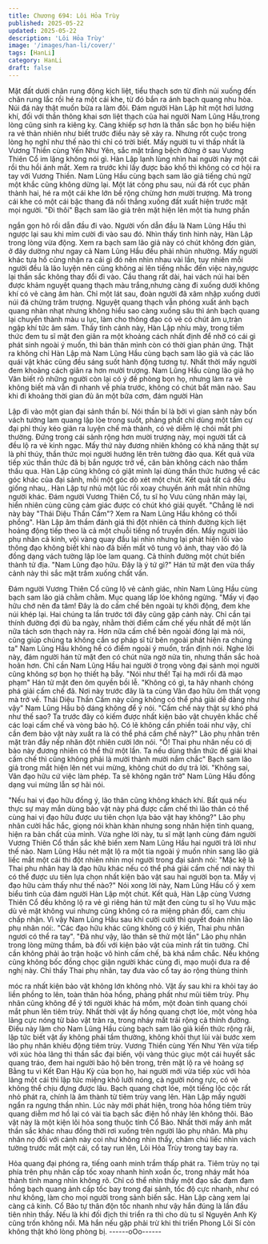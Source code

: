 ```yaml
---
title: Chương 694: Lôi Hỏa Trùy
published: 2025-05-22
updated: 2025-05-22
description: 'Lôi Hỏa Trùy'
image: '/images/han-li/cover/'
tags: [HanLi]
category: HanLi
draft: false
---
```


Mặt đất dưới chân rung động kịch liệt, tiểu thạch sơn từ đỉnh núi
xuống đến chân rung lắc rồi hé ra một cái khe, từ đó bắn ra ánh
bạch quang nhu hòa.
Núi đá này thật muốn bửa ra làm đôi.
Đám người Hàn Lập hít một hơi lương khí, đối với thần thông khai
sơn liệt thạch của hai người Nam Lũng Hầu,trong lòng cũng sinh
ra kiêng kỵ.
Càng khiếp sợ hơn là thần sắc bọn họ biểu hiện ra vẻ thản nhiên
như biết trước điều này sẽ xảy ra. Nhưng rốt cuộc trong lòng họ
nghĩ như thế nào thì chỉ có trời biết.
Mấy người tu vi thấp nhất là Vương Thiền cùng Yến Như Yên,
sắc mặt trắng bệch đứng ở sau Vương Thiên Cổ im lặng không
nói gì.
Hàn Lập lạnh lùng nhìn hai người này một cái rồi thu hồi ánh mắt.
Xem ra trước khi lấy được bảo khố thì không có cơ hội ra tay với
Vương Thiền.
Nam Lũng Hầu cùng bạch sam lão giả tiếng chú ngữ một khắc
cũng không dừng lại.
Một lát công phu sau, núi đá rốt cục phân thành hai, hé ra một cái
khe lớn bề rộng chừng hơn mười trượng.
Mà trong cái khe có một cái bậc thang đá nối thẳng xuống đất
xuất hiện trước mặt mọi người.
"Đi thôi" Bạch sam lão giả trên mặt hiện lên một tia hưng phấn

ngắn gọn hô rồi dẫn đầu đi vào.
Người vốn dẫn đầu là Nam Lũng Hầu thì ngược lại sau khi mỉm
cười đi vào sau đó.
Nhìn thấy tình hình này, Hàn Lập trong lòng vừa động.
Xem ra bạch sam lão giả này có chút không đơn giản, ở đây
dường như ngay cả Nam Lũng Hầu đều phải nhún nhường.
Mấy người khác tựa hồ cũng nhận ra cái gì đó nên nhìn nhau vài
lần, tuy nhiên mỗi người đều là lão luyện nên cũng không ai lên
tiếng nhắc đến việc này,ngược lại thần sắc không thay đổi đi vào.
Cầu thang rất dài, hai vách núi hai bên được khảm nguyệt quang
thạch màu trắng,nhưng càng đi xuống dưới không khí có vẻ càng
âm hàn.
Chỉ một lát sau, đoàn người đã xâm nhập xuống dưới núi đá
chừng trăm trượng.
Nguyệt quang thạch vẫn phóng xuất ánh bạch quang nhàn nhạt
nhưng không hiểu sao càng xuống sâu thì ánh bạch quang lại
chuyển thành màu u lục, làm cho thông đạo có vẻ có chút âm
u,tràn ngập khí tức âm sâm.
Thấy tình cảnh này, Hàn Lập nhíu mày, trong tiềm thức đem tu sĩ
mặt đen giãn ra một khoảng cách nhất định để nhỡ có cái gì phát
sinh ngoài ý muốn, thì bản thân mình còn có thời gian phản ứng.
Thật ra không chỉ Hàn Lập mà Nam Lũng Hầu cùng bạch sam lão
giả và các lão quái vật khác cũng đều sáng suốt hành động tương
tự. Nhất thời mấy người đem khoảng cách giãn ra hơn mười
trượng.
Nam Lũng Hầu cùng lão giả họ Vân biết rõ những người còn lại
có ý đề phòng bọn họ, nhưng làm ra vẻ không biết mà vẫn đi
nhanh về phía trước, không có chút bất mãn nào.
Sau khi đi khoảng thời gian đủ ăn một bữa cơm, đám người Hàn

Lập đi vào một gian đại sảnh thần bí.
Nói thần bí là bởi vì gian sảnh này bốn vách tường lam quang lập
lòe trong suốt, phảng phất chỉ dùng một tấm cự đại phỉ thúy kéo
giãn ra luyện chế mà thành, có vẻ diễm lệ chói mắt phi thường.
Đứng trong cái sảnh rộng hơn mười trượng này, mọi người tất cả
đều lộ ra vẻ kinh ngạc.
Mấy thứ này đương nhiên không có khả năng thật sự là phỉ thúy,
thần thức mọi người hướng lên trên tường đảo qua. Kết quả vừa
tiếp xúc thần thức đã bị bắn ngược trở về, căn bản không cách
nào thẩm thấu qua.
Hàn Lập cũng không có giật mình lại dùng thần thức hướng về
các góc khác của đại sảnh, mỗi một góc dò xét một chút.
Kết quả tất cả đều giống nhau,.
Hàn Lập tự nhủ một lúc rồi xoay chuyển ánh mắt nhìn những
người khác.
Đám người Vương Thiên Cổ, tu sĩ họ Vưu cũng nhăn mày lại,
hiển nhiên cùng cũng cảm giác được có chút khó giải quyết.
"Chẳng lẽ nơi này bày "Thái Diệu Thần Cấm"? Xem ra Nam Lũng
Hầu không có thổi phồng".
Hàn Lập âm thầm đánh giá thì đột nhiên cả thính đường kịch liệt
hoảng động tiếp theo là cả một chuỗi tiếng nổ truyền đến.
Mấy người lão phụ nhân cả kinh, vội vàng quay đầu lại nhìn
nhưng lại phát hiện lối vào thông đạo không biết khi nào đã biến
mất vô tung vô ảnh, thay vào đó là đồng dạng vách tường lập lòe
lam quang.
Cả thính đường một chút biến thành tử địa.
"Nam Lũng đạo hữu. Đây là ý tứ gì?" Hán tử mặt đen vừa thấy
cảnh này thì sắc mặt trầm xuống chất vấn.

Đám người Vương Thiên Cổ cũng lộ vẻ cảnh giác, nhìn Nam
Lũng Hầu cùng bạch sam lão giả chằm chằm. Mục quang lấp lóe
không ngừng.
"Mấy vị đạo hữu chớ nên đa tâm! Đây là do cấm chế bên ngoài tự
khởi động, đem khe núi khép lại. Hai chúng ta lần trước tới đây
cũng gặp cảnh này. Chỉ cần tại thính đường đợi đủ ba ngày, nhằm
thời điểm cấm chế yếu nhất để một lần nữa tách sơn thạch này
ra. Hơn nữa cấm chế bên ngoài đóng lại mà nói, cũng giúp chúng
ta không cần sợ pháp sĩ từ bên ngoài phát hiện ra chúng ta" Nam
Lũng Hầu không hề có điểm ngoài ý muốn, trấn định nói.
Nghe lời này, đám người hán tử mặt đen có chút nửa ngờ nửa tin,
nhưng thần sắc hoà hoãn hơn.
Chỉ cần Nam Lũng Hầu hai người ở trong vòng đại sảnh mọi
người cũng không sợ bọn họ thiết hạ bẫy.
"Nói như thế! Tại hạ mới rồi đã mạo phạm" Hán tử mặt đen ôm
quyền bồi lễ.
"Không có gì, ta hãy nhanh chóng phá giải cấm chế đã. Nơi này
trước đây là ta cùng Vân đạo hữu ôm thất vọng mà trở về. Thái
Diệu Thần Cấm này cũng không có thể phá giải dễ dàng như vậy"
Nam Lũng Hầu bộ dáng không để ý nói.
"Cấm chế này thật sự khó phá như thế sao? Ta trước đây có kiếm
được nhất kiện bảo vật chuyên khắc chế các loại cấm chế và
vòng bảo hộ. Có lẽ không cần phiền toái như vậy, chỉ cần đem
bảo vật này xuất ra là có thể phá cấm chế này?" Lão phụ nhân
trên mặt tràn đầy nếp nhăn đột nhiên cười lớn nói.
"Ồ! Thai phu nhân nếu có dị bảo này đương nhiên có thể thử một
lần. Ta nếu dùng thần thức để giải khai cấm chế thì cũng không
phải là mười thành mười nắm chắc" Bạch sam lão giả trong mắt
hiện lên nét vui mừng, không chút do dự trả lời.
"Không sai, Vân đạo hữu cứ việc làm phép. Ta sẽ không ngăn trở"
Nam Lũng Hầu đồng dạng vui mừng lẫn sợ hãi nói.

"Nếu hai vị đạo hữu đồng ý, lão thân cũng không khách khí. Bất
quá nếu thực sự may mắn dùng bảo vật này phá được cấm chế
thì lão thân có thể cùng hai vị đạo hữu được ưu tiên chọn lựa bảo
vật hay không?" Lão phụ nhân cười hắc hắc, giọng nói khàn khàn
nhưng song nhãn hiện tinh quang, hiện ra bản chất của mình.
Vừa nghe lời này, tu sĩ mặt lạnh cùng đám người Vương Thiên
Cổ thần sắc khẽ biến xem Nam Lũng Hầu hai người trả lời như
thế nào.
Nam Lũng Hầu nét mặt lộ ra một tia ngoài ý muốn nhìn sang lão
giả liếc mắt một cái thì đột nhiên nhìn mọi người trong đại sảnh
nói:
"Mặc kệ là Thai phu nhân hay là đạo hữu khác nếu có thể phá giải
cấm chế nơi này thì có thể được ưu tiên lựa chọn nhất kiện bảo
vật sau hai người bọn ta. Mấy vị đạo hữu cảm thấy như thế nào?"
Nói xong lời này, Nam Lũng Hầu cố ý xem biểu tình của đám
người Hàn Lập một chút.
Kết quả, Hàn Lập cùng Vương Thiên Cổ đều không lộ ra vẻ gì
riêng hán tử mặt đen cùng tu sĩ họ Vưu mặc dù vẻ mặt không vui
nhưng cũng không có ra miệng phản đối, cam chịu chấp nhận.
Vì vậy Nam Lũng Hầu sau khi cười cười thì quyết đoán nhìn lão
phụ nhân nói:.
"Các đạo hữu khác cũng không có ý kiến, Thai phu nhân ngươi có
thể ra tay".
"Đã như vậy, lão thân sẽ thử một lần" Lão phụ nhân trong lòng
mừng thầm, bà đối với kiện bảo vật của mình rất tin tưởng.
Chỉ cần không phải ảo trận hoặc vô hình cấm chế, bà khá nắm
chắc. Nếu không cũng không bốc đồng chọc giận người khác
cùng đi, mạo muội đưa ra đề nghị này.
Chỉ thấy Thai phụ nhân, tay đưa vào cổ tay áo rộng thùng thình

móc ra nhất kiện bảo vật không lớn không nhỏ.
Vật ấy sau khi ra khỏi tay áo liền phồng to lên, toàn thân hỏa
hồng, phảng phất như mũi tiêm trùy.
Phụ nhân cũng không để ý tới người khác há mồm, một đoàn tinh
quang chói mắt phun lên tiêm trùy.
Nhất thời vật ấy hồng quang chợt lóe, một vòng hỏa lãng cực
nóng từ bảo vật tràn ra, trong nháy mắt trải rộng cả thính đường.
Điều này làm cho Nam Lũng Hầu cùng bạch sam lão giả kiến
thức rộng rãi, lập tức biết vật ấy không phải tầm thường, không
khỏi thụt lùi vài bước xem lão phụ nhân khiêu động tiêm trùy.
Vương Thiền cùng Yến Như Yên vừa tiếp với xúc hỏa lãng thì
thần sắc đại biến, vội vàng thúc giục một cái huyết sắc quang
tráo, đem hai người bảo hộ bên trong, trên mặt lộ ra vẻ hoảng sợ
Bằng tu vi Kết Đan Hậu Kỳ của bọn họ, hai người mới vừa tiếp
xúc với hỏa lãng một cái thì lập tức miệng khô lưỡi nóng, cả
người nóng rực, có vẻ không thể chịu đựng được lâu.
Bạch quang chợt lóe, một tiếng lộc cộc rất nhỏ phát ra, chính là
âm thành từ tiêm trùy vang lên.
Hàn Lập mấy người ngẩn ra ngưng thần nhìn.
Lúc này mới phát hiện, trong hỏa hồng tiêm trùy quang diễm mơ
hồ lại có vài tia bạch sắc điện hồ nhảy lên không thôi.
Bảo vật này là một kiện lôi hỏa song thuộc tính Cổ Bảo.
Nhất thời mấy ánh mắt thần sắc khác nhau đồng thời rơi xuống
trên người lão phụ nhân.
Mà phụ nhân nọ đối với cảnh này coi như không nhìn thấy, chăm
chú liếc nhìn vách tường trước mắt một cái, cổ tay run lên, Lôi
Hỏa Trùy trong tay bay ra.

Hỏa quang đại phóng ra, tiếng oanh minh trầm thấp phát ra.
Tiêm trùy nọ tại phía trên phụ nhân cấp tốc xoay nhanh hình xoắn
ốc, trong nháy mắt hóa thành tinh mang nhìn không rõ.
Chỉ có thể nhìn thấy một đạo sắc đạm đạm hồng bạch quang ảnh
cấp tốc bay trong đại sảnh, tốc độ cực nhanh, như có như không,
làm cho mọi người trong sảnh biến sắc.
Hàn Lập càng xem lại càng cả kinh. Cổ Bảo tự thân độn tốc
nhanh như vậy hắn đúng là lần đầu tiên nhìn thấy. Nếu là khi đối
địch thi triển ra thì cho dù tu sĩ Nguyên Anh Kỳ cũng trốn không
nổi.
Mà hắn nếu gặp phải trừ khi thi triển Phong Lôi Sí còn không thật
khó lòng phòng bị.
------oOo------
